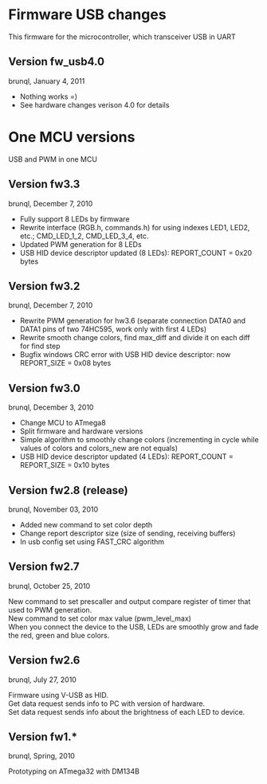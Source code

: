 Firmware USB changes
====================

This firmware for the microcontroller, which transceiver USB in UART

Version fw_usb4.0
-----------------
brunql, January 4, 2011

* Nothing works =)
* See hardware changes verison 4.0 for details 


One MCU versions
================

USB and PWM in one MCU

Version fw3.3
-----------
brunql, December 7, 2010

* Fully support 8 LEDs by firmware
* Rewrite interface (RGB.h, commands.h) for using indexes LED1, LED2, etc.; CMD_LED_1_2, CMD_LED_3_4, etc.
* Updated PWM generation for 8 LEDs
* USB HID device descriptor updated (8 LEDs): REPORT_COUNT = 0x20 bytes

Version fw3.2
-----------
brunql, December 7, 2010

* Rewrite PWM generation for hw3.6 (separate connection DATA0 and DATA1 pins of two 74HC595, work only with first 4 LEDs)
* Rewrite smooth change colors, find max_diff and divide it on each diff for find step
* Bugfix windows CRC error with USB HID device descriptor: now REPORT_SIZE = 0x08 bytes

Version fw3.0
-----------
brunql, December 3, 2010

* Change MCU to ATmega8
* Split firmware and hardware versions
* Simple algorithm to smoothly change colors (incrementing in cycle while values of colors and colors_new are not equals)
* USB HID device descriptor updated (4 LEDs): REPORT_COUNT = REPORT_SIZE = 0x10 bytes


Version fw2.8 (release)
-----------
brunql, November 03, 2010

* Added new command to set color depth
* Change report descriptor size (size of sending, receiving buffers)
* In usb config set using FAST_CRC algorithm

Version fw2.7
-----------
brunql, October 25, 2010

New command to set prescaller and output compare register of timer that used to PWM generation.   
New command to set color max value (pwm_level_max)   
When you connect the device to the USB, LEDs are smoothly grow and fade the red, green and blue colors.   

Version fw2.6
-----------
brunql, July 27, 2010

Firmware using V-USB as HID.    
Get data request sends info to PC with version of hardware.   
Set data request sends info about the brightness of each LED to device.  

Version fw1.*
-----------
brunql, Spring, 2010

Prototyping on ATmega32 with DM134B   
